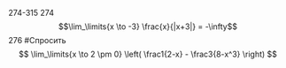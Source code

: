 274-315
274
$$\lim_\limits{x \to -3} \frac{x}{|x+3|} = -\infty$$
276 #Спросить
$$
\lim_\limits{x \to 2 \pm 0}
\left( \frac1{2-x} - \frac3{8-x^3} \right)
$$